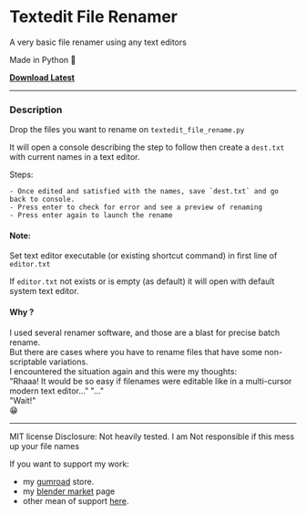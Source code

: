 # Textedit File Renamer 

A very basic file renamer using any text editors

Made in Python :snake:

**[Download Latest](https://github.com/Pullusb/textedit_file_renamer/archive/refs/heads/main.zip)**

---

### Description

Drop the files you want to rename on `textedit_file_rename.py`

It will open a console describing the step to follow then create a `dest.txt` with current names in a text editor.

Steps:

    - Once edited and satisfied with the names, save `dest.txt` and go back to console.  
    - Press enter to check for error and see a preview of renaming  
    - Press enter again to launch the rename

#### Note:

Set text editor executable (or existing shortcut command) in first line of `editor.txt`  

If `editor.txt` not exists or is empty (as default) it will open with default system text editor.


#### Why ?

I used several renamer software, and those are a blast for precise batch rename.  
But there are cases where you have to rename files that have  some non-scriptable variations.  
I encountered the situation again and this were my thoughts:  
"Rhaaa! It would be so easy if filenames were editable like in a multi-cursor modern text editor..." 
"..."  
"Wait!"  
:grin:

<!-- So here it is: rename in editor, then trigger the action. :grin: -->

---

MIT license
Disclosure: Not heavily tested. I am Not responsible if this mess up your file names

If you want to support my work:

- my [gumroad](https://pullusb.gumroad.com) store.
- my [blender market](https://blendermarket.com/creators/pullup) page
- other mean of support [here](http://www.samuelbernou.fr/donate).
